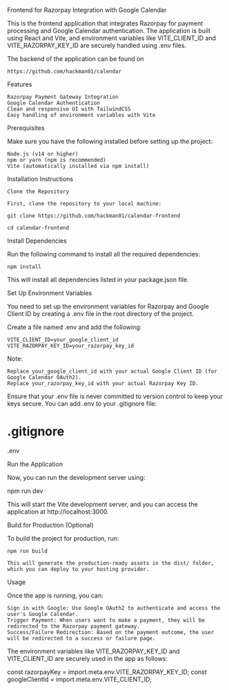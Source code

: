 Frontend for Razorpay Integration with Google Calendar

This is the frontend application that integrates Razorpay for payment processing and Google Calendar authentication. The application is built using React and Vite, and environment variables like VITE_CLIENT_ID and VITE_RAZORPAY_KEY_ID are securely handled using .env files.


The backend of the application can be found on

```
https://github.com/hackman01/calendar
```

Features

    Razorpay Payment Gateway Integration
    Google Calendar Authentication
    Clean and responsive UI with TailwindCSS
    Easy handling of environment variables with Vite

Prerequisites

Make sure you have the following installed before setting up the project:

    Node.js (v14 or higher)
    npm or yarn (npm is recommended)
    Vite (automatically installed via npm install)

Installation Instructions

    Clone the Repository

    First, clone the repository to your local machine:
```
git clone https://github.com/hackman01/calendar-frontend

cd calendar-frontend
```
Install Dependencies

Run the following command to install all the required dependencies:
```
npm install
```
This will install all dependencies listed in your package.json file.

Set Up Environment Variables

You need to set up the environment variables for Razorpay and Google Client ID by creating a .env file in the root directory of the project.

Create a file named .env and add the following:

```
VITE_CLIENT_ID=your_google_client_id
VITE_RAZORPAY_KEY_ID=your_razorpay_key_id
```

Note:

    Replace your_google_client_id with your actual Google Client ID (for Google Calendar OAuth2).
    Replace your_razorpay_key_id with your actual Razorpay Key ID.

Ensure that your .env file is never committed to version control to keep your keys secure. You can add .env to your .gitignore file:

# .gitignore
.env

Run the Application

Now, you can run the development server using:

npm run dev

This will start the Vite development server, and you can access the application at http://localhost:3000.

Build for Production (Optional)

To build the project for production, run:

    npm run build

    This will generate the production-ready assets in the dist/ folder, which you can deploy to your hosting provider.

Usage

Once the app is running, you can:

    Sign in with Google: Use Google OAuth2 to authenticate and access the user's Google Calendar.
    Trigger Payment: When users want to make a payment, they will be redirected to the Razorpay payment gateway.
    Success/Failure Redirection: Based on the payment outcome, the user will be redirected to a success or failure page.

The environment variables like VITE_RAZORPAY_KEY_ID and VITE_CLIENT_ID are securely used in the app as follows:

const razorpayKey = import.meta.env.VITE_RAZORPAY_KEY_ID;
const googleClientId = import.meta.env.VITE_CLIENT_ID;




